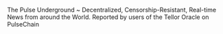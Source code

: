 The Pulse Underground ~ 
Decentralized, Censorship-Resistant, Real-time News from around the World.
Reported by users of the Tellor Oracle on PulseChain
